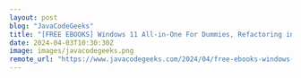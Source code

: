 ```yaml
---
layout: post
blog: "JavaCodeGeeks"
title: "[FREE EBOOKS] Windows 11 All-in-One For Dummies, Refactoring in Java & Four More Best Selling Titles"
date: 2024-04-03T10:30:30Z
image: images/javacodegeeks.png
remote_url: "https://www.javacodegeeks.com/2024/04/free-ebooks-windows-11-all-in-one-for-dummies-refactoring-in-java-four-more-best-selling-titles-2.html"
---
```

